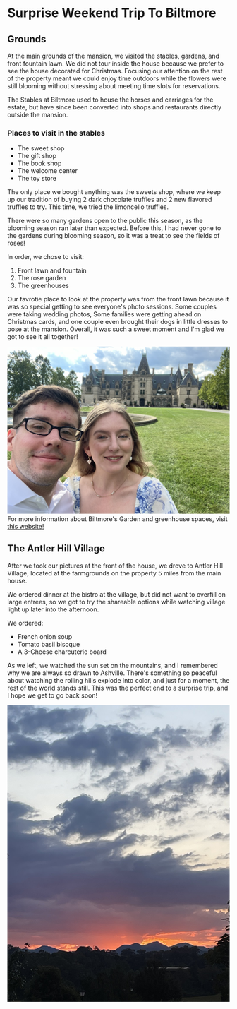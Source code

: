 # Surprise Weekend Trip To Biltmore
## Grounds
At the main grounds of the mansion, we visited the stables, gardens, and front fountain lawn. We did not tour inside the house because we prefer to see the house decorated for Christmas. Focusing our attention on the rest of the property meant we could enjoy time outdoors while the flowers were still blooming without stressing about meeting time slots for reservations. 

The Stables at Biltmore used to house the horses and carriages for the estate, but have since been converted into shops and restaurants directly outside the mansion. 

### Places to visit in the stables
* The sweet shop
* The gift shop
* The book shop
* The welcome center
* The toy store

The only place we bought anything was the sweets shop, where we keep up our tradition of buying 2 dark chocolate truffles and 2 new flavored truffles to try. This time, we tried the limoncello truffles. 

There were so many gardens open to the public this season, as the blooming season ran later than expected. Before this, I had never gone to the gardens during blooming season, so it was a treat to see the fields of roses!

In order, we chose to visit:
1. Front lawn and fountain
2. The rose garden
3. The greenhouses

Our favrotie place to look at the property was from the front lawn because it was so special getting to see everyone's photo sessions. Some couples were taking wedding photos, Some families were getting ahead on Christmas cards, and one couple even brought their dogs in little dresses to pose at the mansion. Overall, it was such a sweet moment and I'm glad we got to see it all together!

![Madelyn and Quinn at the front of Biltmore House](Images/0C3B862D-4691-403B-9973-39CAB935C3FD_1_102_o.jpeg)
For more information about Biltmore's Garden and greenhouse spaces, visit [this website!](https://www.biltmore.com/visit/biltmore-estate/gardens-grounds/)

## The Antler Hill Village 
After we took our pictures at the front of the house, we drove to Antler Hill Village, located at the farmgrounds on the property 5 miles from the main house. 

We ordered dinner at the bistro at the village, but did not want to overfill on large entrees, so we got to try the shareable options while watching village light up later into the afternoon. 

We ordered: 
* French onion soup
* Tomato basil biscque 
* A 3-Cheese charcuterie board

As we left, we watched the sun set on the mountains, and I remembered why we are always so drawn to Ashville. There's something so peaceful about watching the rolling hills explode into color, and just for a moment, the rest of the world stands still. This was the perfect end to a surprise trip, and I hope we get to go back soon! 

![sunset over the mountains](Images/0B1C49DF-757D-442A-A214-05BC79605268_1_105_c.jpeg)